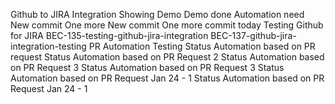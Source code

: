 Github to JIRA Integration
Showing Demo
Demo done
Automation need
New commit
One more New commit
One more commit today
Testing Github for JIRA
BEC-135-testing-github-jira-integration
BEC-137-github-jira-integration-testing
PR Automation Testing
Status Automation based on PR request
Status Automation based on PR Request 2
Status Automation based on PR Request 3
Status Automation based on PR Request 3
Status Automation based on PR Request Jan 24 - 1
Status Automation based on PR Request Jan 24 - 1
